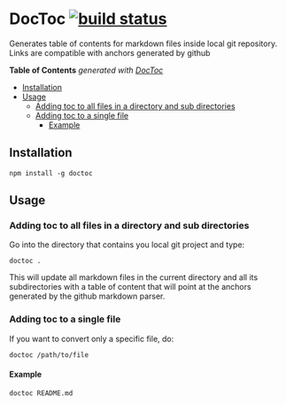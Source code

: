 # DocToc [![build status](https://secure.travis-ci.org/thlorenz/doctoc.png)](http://travis-ci.org/thlorenz/doctoc)

Generates table of contents for markdown files inside local git repository. Links are compatible with anchors generated by github

**Table of Contents**  *generated with [DocToc](http://doctoc.herokuapp.com/)*

- [Installation](#installation)
- [Usage](#usage)
  - [Adding toc to all files in a directory and sub directories](#adding-toc-to-all-files-in-a-directory-and-sub-directories)
  - [Adding toc to a single file](#adding-toc-to-a-single-file)
    - [Example](#example)


## Installation

    npm install -g doctoc

## Usage

### Adding toc to all files in a directory and sub directories

Go into the directory that contains you local git project and type:
    
    doctoc .

This will update all markdown files in the current directory and all its
subdirectories with a table of content that will point at the anchors generated
by the github markdown parser.

### Adding toc to a single file

If you want to convert only a specific file, do:

    doctoc /path/to/file

#### Example

    doctoc README.md
